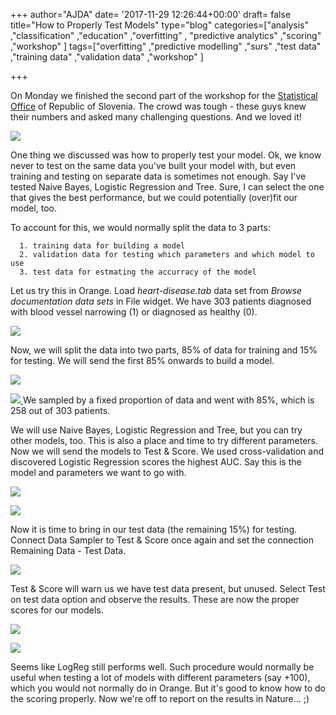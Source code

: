 +++
author="AJDA"
date= '2017-11-29 12:26:44+00:00'
draft= false
title="How to Properly Test Models"
type="blog"
categories=["analysis" ,"classification" ,"education" ,"overfitting" ,
"predictive  analytics" ,"scoring" ,"workshop" ]
tags=["overfitting" ,"predictive modelling" ,"surs" ,"test data" ,"training data"
  ,"validation data" ,"workshop" ]

+++

On Monday we finished the second part of the workshop for the [Statistical Office](http://www.stat.si/StatWeb/en) of Republic of Slovenia. The crowd was tough - these guys knew their numbers and asked many challenging questions. And we loved it!

[![](/images/2017/11/IMG_20171124_120523.jpg)
](https://blog.biolab.si/wp-content/uploads/2017/11/IMG_20171124_120523.jpg)

One thing we discussed was how to properly test your model. Ok, we know never to test on the same data you've built your model with, but even training and testing on separate data is sometimes not enough. Say I've tested Naive Bayes, Logistic Regression and Tree. Sure, I can select the one that gives the best performance, but we could potentially (over)fit our model, too.

To account for this, we would normally split the data to 3 parts:



 	  1. training data for building a model
 	  2. validation data for testing which parameters and which model to use
 	  3. test data for estmating the accurracy of the model

Let us try this in Orange. Load _heart-disease.tab_ data set from _Browse documentation data sets_ in File widget. We have 303 patients diagnosed with blood vessel narrowing (1) or diagnosed as healthy (0).

[![](/images/2017/11/Screen-Shot-2017-11-29-at-11.19.15.png)
](https://blog.biolab.si/wp-content/uploads/2017/11/Screen-Shot-2017-11-29-at-11.19.15.png)

Now, we will split the data into two parts, 85% of data for training and 15% for testing. We will send the first 85% onwards to build a model.

[![](/images/2017/11/Screen-Shot-2017-11-29-at-10.37.18.png)
](https://blog.biolab.si/wp-content/uploads/2017/11/Screen-Shot-2017-11-29-at-10.37.18.png)

[![](/images/2017/11/Screen-Shot-2017-11-29-at-10.37.24.png)
](https://blog.biolab.si/wp-content/uploads/2017/11/Screen-Shot-2017-11-29-at-10.37.24.png) We sampled by a fixed proportion of data and went with 85%, which is 258 out of 303 patients.

We will use Naive Bayes, Logistic Regression and Tree, but you can try other models, too. This is also a place and time to try different parameters. Now we will send the models to Test & Score. We used cross-validation and discovered Logistic Regression scores the highest AUC. Say this is the model and parameters we want to go with.

[![](/images/2017/11/Screen-Shot-2017-11-29-at-11.11.10.png)
](https://blog.biolab.si/wp-content/uploads/2017/11/Screen-Shot-2017-11-29-at-11.11.10.png)

[![](/images/2017/11/Screen-Shot-2017-11-29-at-11.11.57.png)
](https://blog.biolab.si/wp-content/uploads/2017/11/Screen-Shot-2017-11-29-at-11.11.57.png)

Now it is time to bring in our test data (the remaining 15%) for testing. Connect Data Sampler to Test & Score once again and set the connection Remaining Data - Test Data.

[![](/images/2017/11/Screen-Shot-2017-11-29-at-10.38.15.png)
](https://blog.biolab.si/wp-content/uploads/2017/11/Screen-Shot-2017-11-29-at-10.38.15.png)

Test & Score will warn us we have test data present, but unused. Select Test on test data option and observe the results. These are now the proper scores for our models.

[![](/images/2017/11/Screen-Shot-2017-11-29-at-11.12.56.png)
](https://blog.biolab.si/wp-content/uploads/2017/11/Screen-Shot-2017-11-29-at-11.12.56.png)

[![](/images/2017/11/Screen-Shot-2017-11-29-at-11.00.17.png)
](https://blog.biolab.si/wp-content/uploads/2017/11/Screen-Shot-2017-11-29-at-11.00.17.png)

Seems like LogReg still performs well. Such procedure would normally be useful when testing a lot of models with different parameters (say +100), which you would not normally do in Orange. But it's good to know how to do the scoring properly. Now we're off to report on the results in Nature... ;)
